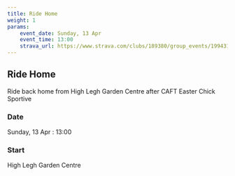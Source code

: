 ```yaml
---
title: Ride Home
weight: 1
params:
    event_date: Sunday, 13 Apr
    event_time: 13:00
    strava_url: https://www.strava.com/clubs/189380/group_events/1994317
---
```


## Ride Home 

Ride back home from High Legh Garden Centre after CAFT Easter Chick Sportive

### Date

Sunday, 13 Apr : 13:00

### Start

High Legh Garden Centre


